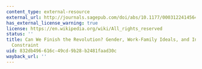 ```yaml
---
content_type: external-resource
external_url: http://journals.sagepub.com/doi/abs/10.1177/0003122414564008
has_external_license_warning: true
license: https://en.wikipedia.org/wiki/All_rights_reserved
status: ''
title: Can We Finish the Revolution? Gender, Work-Family Ideals, and Institutional
  Constraint
uid: 832db496-616c-49cd-9b28-b2481faad30c
wayback_url: ''
---
```

